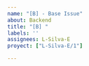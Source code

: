 ```yaml
---
name: "[B] - Base Issue"
about: Backend
title: "[B] "
labels: ''
assignees: L-Silva-E
proyect: ["L-Silva-E/1"]

---
```



